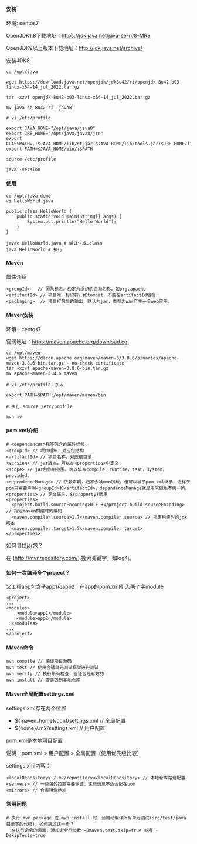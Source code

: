 #### 安装
环境: centos7

OpenJDK1.8下载地址：https://jdk.java.net/java-se-ri/8-MR3

OpenJDK9以上版本下载地址：http://jdk.java.net/archive/

安装JDK8
```
cd /opt/java

wget https://download.java.net/openjdk/jdk8u42/ri/openjdk-8u42-b03-linux-x64-14_jul_2022.tar.gz

tar -xzvf openjdk-8u42-b03-linux-x64-14_jul_2022.tar.gz

mv java-se-8u42-ri  java8

# vi /etc/profile

export JAVA_HOME="/opt/java/java8"
export JRE_HOME="/opt/java/java8/jre"
export CLASSPATH=.:$JAVA_HOME/lib/dt.jar:$JAVA_HOME/lib/tools.jar:$JRE_HOME/lib:$CLASSPATH
export PATH=$JAVA_HOME/bin/:$PATH

source /etc/profile

java -version
```

#### 使用
```
cd /opt/java-demo
vi HelloWorld.java

public class HelloWorld {
    public static void main(String[] args) {
        System.out.println("Hello World");
    }
}

javac HelloWorld.java # 编译生成.class
java HelloWorld # 执行
```
#### Maven
属性介绍
```
<groupId>   // 团队标志。约定为组织的逆向名称，如org.apache
<artifactId> // 项目唯一标识符。如tomcat，不要在artifactId包含.
<packaging>  // 项目打包后的输出，默认为jar，类型为war产生一个web应用。
```

#### Maven安装
环境：centos7

官网地址：https://maven.apache.org/download.cgi

```
cd /opt/maven
wget https://dlcdn.apache.org/maven/maven-3/3.8.6/binaries/apache-maven-3.8.6-bin.tar.gz --no-check-certificate
tar -xzvf apache-maven-3.8.6-bin.tar.gz
mv apache-maven-3.8.6 maven

# vi /etc/profile，加入

export PATH=$PATH:/opt/maven/maven/bin

# 执行 source /etc/profile

mvn -v
```

#### pom.xml介绍
```
# <dependences>标签包含的属性标签：
<groupId> // 项目组织，对应包结构
<artifactId> // 项目名称，对应根目录
<version> // jar版本，可以在<properties>中定义
<scope> // jar包作用范围。可以填写compile，runtime，test，system，provided。
<dependenceManage> // 依赖声明，包不会被mvn加载，但可以被子pom.xml继承，这样子pom只需要声明<groupId>和<artifactId>，dependenceManage就是用来做版本统一的。
<properties> // 定义属性，${property}调用
<properties>
  <project.build.sourceEncoding>UTF-8</project.build.sourceEncoding>  // 指定maven构建时的编码
  <maven.compiler.source>1.7</maven.compiler.source> // 指定构建时的jdk版本
  <maven.compiler.target>1.7</maven.compiler.target>
</properties>
```

如何寻找jar包？

在 (http://mvnrepository.com/) 搜索关键字，如log4j。

#### 如何一次编译多个project？
父工程app包含子app1和app2，在app的pom.xml引入两个字module
```
<project>
...
<modules>
    <module>app1</module>
    <module>app2</module>
  </modules>
...
</project>
```
#### Maven命令
```
mvn compile // 编译项目源码
mvn test // 使用合适单元测试框架进行测试
mvn verify // 执行所有检查，验证包是有效的
mvn install // 安装包到本地仓库
```

#### Maven全局配置settings.xml
settings.xml存在两个位置
- ${maven_home}/conf/settings.xml // 全局配置
- ${home}/.m2/settings.xml // 用户配置

pom.xml是本地项目配置

说明：pom.xml > 用户配置 > 全局配置（使用优先级比较）

settings.xml内容：
```
<localRepository>~/.m2/repository</localRepository> // 本地仓库路径配置
<servers> // 一些包的拉取需要认证，这些信息不适合配在pom
<mirrors> // 仓库镜像地址
```

#### 常用问题
```
# 执行 mvn package 或 mvn install 时，会自动编译所有单元测试(src/test/java 目录下的代码)，如何跳过这一步？
  在执行命令的后面，添加命令行参数 -Dmaven.test.skip=true 或者 -DskipTests=true
